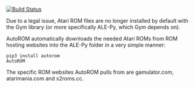 [![Build Status](https://travis-ci.com/PettingZoo-Team/AutoROM.svg?branch=master)](https://travis-ci.com/PettingZoo-Team/AutoROM)

Due to a legal issue, Atari ROM files are no longer installed by default with the Gym library (or more specifically ALE-Py, which Gym depends on).

AutoROM automatically downloads the needed Atari ROMs from ROM hosting websites into the ALE-Py folder in a very simple manner:

```
pip3 install autorom
AutoROM
```

 The specific ROM websites AutoROM pulls from are gamulator.com, atarimania.com and s2roms.cc.
